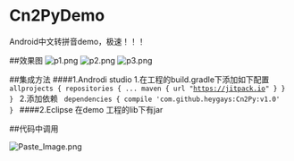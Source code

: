 # Cn2PyDemo
Android中文转拼音demo，极速！！！

##效果图
![p1.png](http://upload-images.jianshu.io/upload_images/1712519-dc6f9a98544cb483.png?imageMogr2/auto-orient/strip%7CimageView2/2/w/1240)
![p2.png](http://upload-images.jianshu.io/upload_images/1712519-4e92508aa1d2d688.png?imageMogr2/auto-orient/strip%7CimageView2/2/w/1240)
![p3.png](http://upload-images.jianshu.io/upload_images/1712519-5fc8984f9fbdd81c.png?imageMogr2/auto-orient/strip%7CimageView2/2/w/1240)

##集成方法
####1.Androdi studio
1.在工程的build.gradle下添加如下配置
<code>
allprojects {
		repositories {
			...
			maven { url "https://jitpack.io" }
		}
	}
</code>
2.添加依赖
<code>
dependencies {
	        compile 'com.github.heygays:Cn2Py:v1.0'
	}
</code>
####2.Eclipse
在demo 工程的lib下有jar

##代码中调用

![Paste_Image.png](http://upload-images.jianshu.io/upload_images/1712519-c02031c60461e6ab.png?imageMogr2/auto-orient/strip%7CimageView2/2/w/1240)
